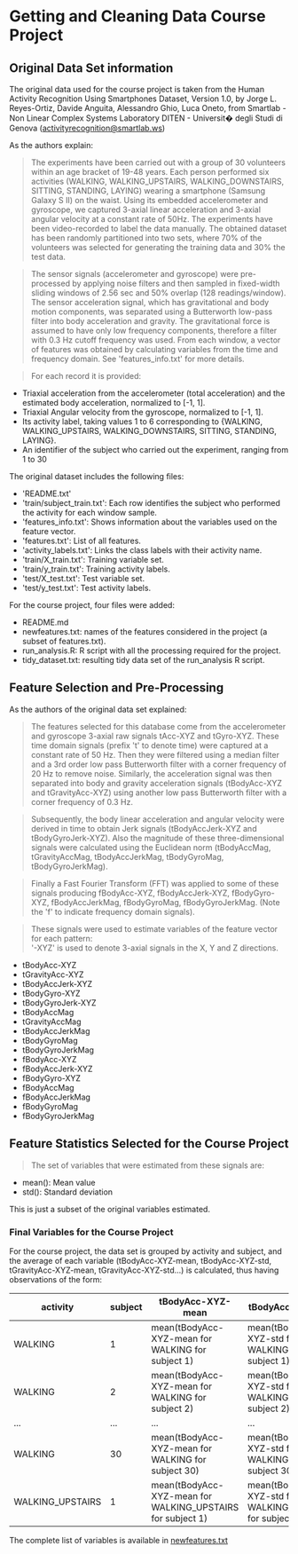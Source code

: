 # Getting and Cleaning Data Course Project

## Original Data Set information

The original data used for the course project is taken from the Human Activity Recognition Using Smartphones Dataset, Version 1.0, by Jorge L. Reyes-Ortiz, Davide Anguita, Alessandro Ghio, Luca Oneto, from Smartlab - Non Linear Complex Systems Laboratory
DITEN - Universit� degli Studi di Genova ([activityrecognition@smartlab.ws](activityrecognition@smartlab.ws))

As the authors explain:
> The experiments have been carried out with a group of 30 volunteers within an age bracket of 19-48 years. Each person performed six activities (WALKING, WALKING_UPSTAIRS, WALKING_DOWNSTAIRS, SITTING, STANDING, LAYING) wearing a smartphone (Samsung Galaxy S II) on the waist. Using its embedded accelerometer and gyroscope, we captured 3-axial linear acceleration and 3-axial angular velocity at a constant rate of 50Hz. The experiments have been video-recorded to label the data manually. The obtained dataset has been randomly partitioned into two sets, where 70% of the volunteers was selected for generating the training data and 30% the test data.

> The sensor signals (accelerometer and gyroscope) were pre-processed by applying noise filters and then sampled in fixed-width sliding windows of 2.56 sec and 50% overlap (128 readings/window). The sensor acceleration signal, which has gravitational and body motion components, was separated using a Butterworth low-pass filter into body acceleration and gravity. The gravitational force is assumed to have only low frequency components, therefore a filter with 0.3 Hz cutoff frequency was used. From each window, a vector of features was obtained by calculating variables from the time and frequency domain. See 'features_info.txt' for more details.

> For each record it is provided:

 * Triaxial acceleration from the accelerometer (total acceleration) and the estimated body acceleration, normalized to [-1, 1].
 * Triaxial Angular velocity from the gyroscope, normalized to [-1, 1].
 * Its activity label, taking values 1 to 6 corresponding to {WALKING, WALKING_UPSTAIRS, WALKING_DOWNSTAIRS, SITTING, STANDING, LAYING}.
 * An identifier of the subject who carried out the experiment, ranging from 1 to 30

The original dataset includes the following files:

* 'README.txt'
* 'train/subject_train.txt': Each row identifies the subject who performed the activity for each window sample.
* 'features_info.txt': Shows information about the variables used on the feature vector.
* 'features.txt': List of all features.
* 'activity_labels.txt': Links the class labels with their activity name.
* 'train/X_train.txt': Training variable set.
* 'train/y_train.txt': Training activity labels.
* 'test/X_test.txt': Test variable set.
* 'test/y_test.txt': Test activity labels.

For the course project, four files were added:

* README.md
* newfeatures.txt: names of the features considered in the project (a subset of features.txt).
* run_analysis.R: R script with all the processing required for the project.
* tidy_dataset.txt: resulting tidy data set of the run_analysis R script.

## Feature Selection and Pre-Processing

As the authors of the original data set explained:

>The features selected for this database come from the accelerometer and gyroscope 3-axial raw signals tAcc-XYZ and tGyro-XYZ. These time domain signals (prefix 't' to denote time) were captured at a constant rate of 50 Hz. Then they were filtered using a median filter and a 3rd order low pass Butterworth filter with a corner frequency of 20 Hz to remove noise. Similarly, the acceleration signal was then separated into body and gravity acceleration signals (tBodyAcc-XYZ and tGravityAcc-XYZ) using another low pass Butterworth filter with a corner frequency of 0.3 Hz.

>Subsequently, the body linear acceleration and angular velocity were derived in time to obtain Jerk signals (tBodyAccJerk-XYZ and tBodyGyroJerk-XYZ). Also the magnitude of these three-dimensional signals were calculated using the Euclidean norm (tBodyAccMag, tGravityAccMag, tBodyAccJerkMag, tBodyGyroMag, tBodyGyroJerkMag).

>Finally a Fast Fourier Transform (FFT) was applied to some of these signals producing fBodyAcc-XYZ, fBodyAccJerk-XYZ, fBodyGyro-XYZ, fBodyAccJerkMag, fBodyGyroMag, fBodyGyroJerkMag. (Note the 'f' to indicate frequency domain signals).

>These signals were used to estimate variables of the feature vector for each pattern:  
'-XYZ' is used to denote 3-axial signals in the X, Y and Z directions.

* tBodyAcc-XYZ
* tGravityAcc-XYZ
* tBodyAccJerk-XYZ
* tBodyGyro-XYZ
* tBodyGyroJerk-XYZ
* tBodyAccMag
* tGravityAccMag
* tBodyAccJerkMag
* tBodyGyroMag
* tBodyGyroJerkMag
* fBodyAcc-XYZ
* fBodyAccJerk-XYZ
* fBodyGyro-XYZ
* fBodyAccMag
* fBodyAccJerkMag
* fBodyGyroMag
* fBodyGyroJerkMag

## Feature Statistics Selected for the Course Project

>The set of variables that were estimated from these signals are:

* mean(): Mean value
* std(): Standard deviation

This is just a subset of the original variables estimated.

### Final Variables for the Course Project

For the course project, the data set is grouped by activity and subject, and the average of
each variable (tBodyAcc-XYZ-mean, tBodyAcc-XYZ-std, tGravityAcc-XYZ-mean,
tGravityAcc-XYZ-std...) is calculated, thus having observations of the form:


activity | subject | tBodyAcc-XYZ-mean | tBodyAcc-XYZ-std  | ....
---------|---------|-------------------|-------------------|-----
WALKING | 1 | mean(tBodyAcc-XYZ-mean for WALKING for subject 1) | mean(tBodyAcc-XYZ-std for WALKING for subject 1) | ...
WALKING | 2 | mean(tBodyAcc-XYZ-mean for WALKING for subject 2) | mean(tBodyAcc-XYZ-std for WALKING for subject 2) | ...  
 ...    | ... | ... | ... | ...  
WALKING | 30 | mean(tBodyAcc-XYZ-mean for WALKING for subject 30) | mean(tBodyAcc-XYZ-std for WALKING for subject 30) | ...  
WALKING_UPSTAIRS |1 | mean(tBodyAcc-XYZ-mean for WALKING_UPSTAIRS for subject 1) | mean(tBodyAcc-XYZ-std for WALKING_UPSTAIRS for subject 1) | ...

The complete list of variables is available in [newfeatures.txt](https://github.com/arcarrion/cleaningdata/blob/master/newfeatures.txt)
